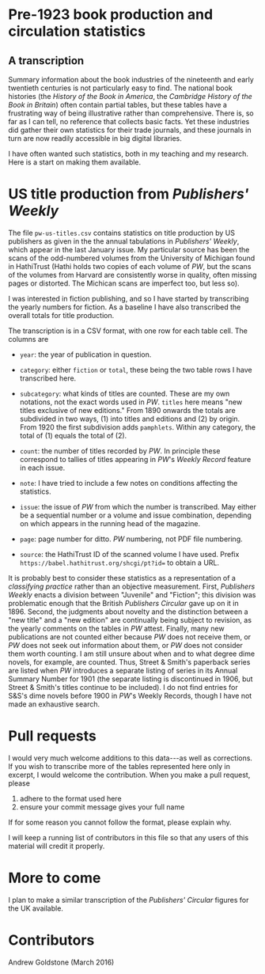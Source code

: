 
# Pre-1923 book production and circulation statistics

## A transcription

Summary information about the book industries of the nineteenth and early twentieth centuries is not particularly easy to find. The national book histories (the *History of the Book in America*, the *Cambridge History of the Book in Britain*) often contain partial tables, but these tables have a frustrating way of being illustrative rather than comprehensive. There is, so far as I can tell, no reference that collects basic facts. Yet these industries did gather their own statistics for their trade journals, and these journals in turn are now readily accessible in big digital libraries.

I have often wanted such statistics, both in my teaching and my research. Here is a start on making them available.

# US title production from *Publishers' Weekly*

The file `pw-us-titles.csv` contains statistics on title production by US publishers as given in the the annual tabulations in *Publishers' Weekly*, which appear in the last January issue. My particular source has been the scans of the odd-numbered volumes from the University of Michigan found in HathiTrust (Hathi holds two copies of each volume of *PW*, but the scans of the volumes from Harvard are consistently worse in quality, often missing pages or distorted. The Michican scans are imperfect too, but less so).

I was interested in fiction publishing, and so I have started by transcribing the yearly numbers for fiction. As a baseline I have also transcribed the overall totals for title production.

The transcription is in a CSV format, with one row for each table cell. The columns are

- `year`: the year of publication in question.

- `category`: either `fiction` or `total`, these being the two table rows I have transcribed here.

- `subcategory`: what kinds of titles are counted. These are my own notations, not the exact words used in *PW*. `titles` here means "new titles exclusive of new editions." From 1890 onwards the totals are subdivided in two ways, (1) into titles and editions and (2)  by origin. From 1920 the first subdivision adds `pamphlets`. Within any category, the total of (1) equals the total of (2).

- `count`: the number of titles recorded by *PW*. In principle these correspond to tallies of titles appearing in *PW*'s *Weekly Record* feature in each issue.

- `note`: I have tried to include a few notes on conditions affecting the statistics.

- `issue`: the issue of *PW* from which the number is transcribed. May either be a sequential number or a volume and issue combination, depending on which appears in the running head of the magazine.

- `page`: page number for ditto. *PW* numbering, not PDF file numbering.

- `source`: the HathiTrust ID of the scanned volume I have used. Prefix `https://babel.hathitrust.org/shcgi/pt?id=` to obtain a URL.

It is probably best to consider these statistics as a representation of a *classifying practice* rather than an objective measurement. First, *Publishers Weekly* enacts a division between "Juvenile" and "Fiction"; this division was problematic enough that the British *Publishers Circular* gave up on it in 1896. Second, the judgments about novelty and the distinction between a "new title" and a "new edition" are continually being subject to revision, as the yearly comments on the tables in *PW* attest. Finally, many new publications are not counted either because *PW* does not receive them, or *PW* does not seek out information about them, or *PW* does not consider them worth counting. I am still unsure about when and to what degree dime novels, for example, are counted. Thus, Street & Smith's paperback series are listed when *PW* introduces a separate listing of series in its Annual Summary Number for 1901 (the separate listing is discontinued in 1906, but Street & Smith's titles continue to be included). I do not find entries for S&S's dime novels before 1900 in *PW*'s Weekly Records, though I have not made an exhaustive search.

# Pull requests

I would very much welcome additions to this data---as well as corrections. If you wish to transcribe more of the tables represented here only in excerpt, I would welcome the contribution. When you make a pull request, please

1. adhere to the format used here
2. ensure your commit message gives your full name

If for some reason you cannot follow the format, please explain why.

I will keep a running list of contributors in this file so that any users of this material will credit it properly.

# More to come

I plan to make a similar transcription of the *Publishers' Circular* figures for the UK available.

# Contributors

Andrew Goldstone (March 2016)
